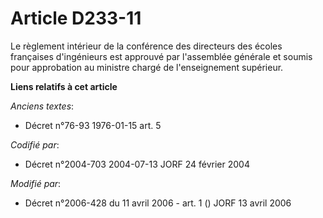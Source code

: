 # Article D233-11

Le règlement intérieur de la conférence des directeurs des écoles françaises d'ingénieurs est approuvé par l'assemblée
générale et soumis pour approbation au ministre chargé de l'enseignement supérieur.

**Liens relatifs à cet article**

_Anciens textes_:

  - Décret n°76-93 1976-01-15 art. 5

_Codifié par_:

  - Décret n°2004-703 2004-07-13 JORF 24 février 2004

_Modifié par_:

  - Décret n°2006-428 du 11 avril 2006 - art. 1 () JORF 13 avril 2006
